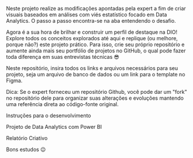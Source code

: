 Neste projeto realize as modificações apontadas pela expert a fim de criar visuais baseados em análises com viés estatístico focado em Data Analytics. O passo a passo encontra-se na aba entendendo o desafio.

Agora é a sua hora de brilhar e construir um perfil de destaque na DIO! Explore todos os conceitos explorados até aqui e replique (ou melhore, porque não?) este projeto prático. Para isso, crie seu próprio repositório e aumente ainda mais seu portfólio de projetos no GitHub, o qual pode fazer toda diferença em suas entrevistas técnicas 😎
 
Neste repositório, insira todos os links e arquivos necessários para seu projeto, seja um arquivo de banco de dados ou um link para o template no Figma.
 
Dica: Se o expert forneceu um repositório Github, você pode dar um "fork" no repositório dele para organizar suas alterações e evoluções mantendo uma referência direta ao código-fonte original.
 
Instruções para o desenvolvimento
 
Projeto de Data Analytics com Power BI
 
Relatório Criativo
 
Bons estudos 😉